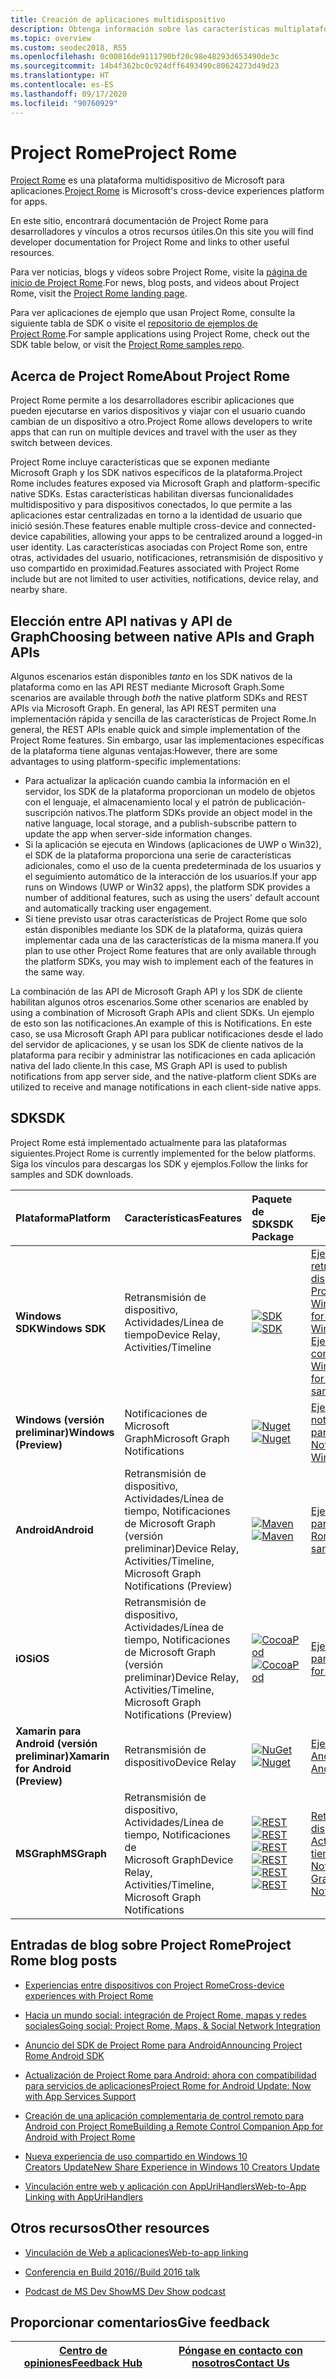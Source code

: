 ```yaml
---
title: Creación de aplicaciones multidispositivo
description: Obtenga información sobre las características multiplataforma y multidispositivo disponibles para las aplicaciones de Windows 10 con Project Rome.
ms.topic: overview
ms.custom: seodec2018, RS5
ms.openlocfilehash: 0c00816de9111790bf20c98e48293d653490de3c
ms.sourcegitcommit: 14b4f362bc0c924dff6493490c80624273d49d23
ms.translationtype: HT
ms.contentlocale: es-ES
ms.lasthandoff: 09/17/2020
ms.locfileid: "90760929"
---
```

# <a name="project-rome"></a><span data-ttu-id="05ffb-103">Project Rome</span><span class="sxs-lookup"><span data-stu-id="05ffb-103">Project Rome</span></span>

<span data-ttu-id="05ffb-104">[Project Rome](https://developer.microsoft.com/windows/project-rome) es una plataforma multidispositivo de Microsoft para aplicaciones.</span><span class="sxs-lookup"><span data-stu-id="05ffb-104">[Project Rome](https://developer.microsoft.com/windows/project-rome) is Microsoft's cross-device experiences platform for apps.</span></span> 

<span data-ttu-id="05ffb-105">En este sitio, encontrará documentación de Project Rome para desarrolladores y vínculos a otros recursos útiles.</span><span class="sxs-lookup"><span data-stu-id="05ffb-105">On this site you will find developer documentation for Project Rome and links to other useful resources.</span></span>

<span data-ttu-id="05ffb-106">Para ver noticias, blogs y vídeos sobre Project Rome, visite la [página de inicio de Project Rome](https://developer.microsoft.com/windows/project-rome).</span><span class="sxs-lookup"><span data-stu-id="05ffb-106">For news, blog posts, and videos about Project Rome, visit the [Project Rome landing page](https://developer.microsoft.com/windows/project-rome).</span></span>

<span data-ttu-id="05ffb-107">Para ver aplicaciones de ejemplo que usan Project Rome, consulte la siguiente tabla de SDK o visite el [repositorio de ejemplos de Project Rome](https://github.com/Microsoft/project-rome).</span><span class="sxs-lookup"><span data-stu-id="05ffb-107">For sample applications using Project Rome, check out the SDK table below, or visit the [Project Rome samples repo](https://github.com/Microsoft/project-rome).</span></span>

## <a name="about-project-rome"></a><span data-ttu-id="05ffb-108">Acerca de Project Rome</span><span class="sxs-lookup"><span data-stu-id="05ffb-108">About Project Rome</span></span>

<span data-ttu-id="05ffb-109">Project Rome permite a los desarrolladores escribir aplicaciones que pueden ejecutarse en varios dispositivos y viajar con el usuario cuando cambian de un dispositivo a otro.</span><span class="sxs-lookup"><span data-stu-id="05ffb-109">Project Rome allows developers to write apps that can run on multiple devices and travel with the user as they switch between devices.</span></span>

<span data-ttu-id="05ffb-110">Project Rome incluye características que se exponen mediante Microsoft Graph y los SDK nativos específicos de la plataforma.</span><span class="sxs-lookup"><span data-stu-id="05ffb-110">Project Rome includes features exposed via Microsoft Graph and platform-specific native SDKs.</span></span> <span data-ttu-id="05ffb-111">Estas características habilitan diversas funcionalidades multidispositivo y para dispositivos conectados, lo que permite a las aplicaciones estar centralizadas en torno a la identidad de usuario que inició sesión.</span><span class="sxs-lookup"><span data-stu-id="05ffb-111">These features enable multiple cross-device and connected-device capabilities, allowing your apps to be centralized around a logged-in user identity.</span></span> <span data-ttu-id="05ffb-112">Las características asociadas con Project Rome son, entre otras, actividades del usuario, notificaciones, retransmisión de dispositivo y uso compartido en proximidad.</span><span class="sxs-lookup"><span data-stu-id="05ffb-112">Features associated with Project Rome include but are not limited to user activities, notifications, device relay, and nearby share.</span></span>

## <a name="choosing-between-native-apis-and-graph-apis"></a><span data-ttu-id="05ffb-113">Elección entre API nativas y API de Graph</span><span class="sxs-lookup"><span data-stu-id="05ffb-113">Choosing between native APIs and Graph APIs</span></span>

<span data-ttu-id="05ffb-114">Algunos escenarios están disponibles *tanto* en los SDK nativos de la plataforma como en las API REST mediante Microsoft Graph.</span><span class="sxs-lookup"><span data-stu-id="05ffb-114">Some scenarios are available through *both* the native platform SDKs and REST APIs via Microsoft Graph.</span></span> <span data-ttu-id="05ffb-115">En general, las API REST permiten una implementación rápida y sencilla de las características de Project Rome.</span><span class="sxs-lookup"><span data-stu-id="05ffb-115">In general, the REST APIs enable quick and simple implementation of the Project Rome features.</span></span> <span data-ttu-id="05ffb-116">Sin embargo, usar las implementaciones específicas de la plataforma tiene algunas ventajas:</span><span class="sxs-lookup"><span data-stu-id="05ffb-116">However, there are some advantages to using platform-specific implementations:</span></span>

* <span data-ttu-id="05ffb-117">Para actualizar la aplicación cuando cambia la información en el servidor, los SDK de la plataforma proporcionan un modelo de objetos con el lenguaje, el almacenamiento local y el patrón de publicación-suscripción nativos.</span><span class="sxs-lookup"><span data-stu-id="05ffb-117">The platform SDKs provide an object model in the native language, local storage, and a publish-subscribe pattern to update the app when server-side information changes.</span></span>
* <span data-ttu-id="05ffb-118">Si la aplicación se ejecuta en Windows (aplicaciones de UWP o Win32), el SDK de la plataforma proporciona una serie de características adicionales, como el uso de la cuenta predeterminada de los usuarios y el seguimiento automático de la interacción de los usuarios.</span><span class="sxs-lookup"><span data-stu-id="05ffb-118">If your app runs on Windows (UWP or Win32 apps), the platform SDK provides a number of additional features, such as using the users' default account and automatically tracking user engagement.</span></span>
* <span data-ttu-id="05ffb-119">Si tiene previsto usar otras características de Project Rome que solo están disponibles mediante los SDK de la plataforma, quizás quiera implementar cada una de las características de la misma manera.</span><span class="sxs-lookup"><span data-stu-id="05ffb-119">If you plan to use other Project Rome features that are only available through the platform SDKs, you may wish to implement each of the features in the same way.</span></span>

<span data-ttu-id="05ffb-120">La combinación de las API de Microsoft Graph API y los SDK de cliente habilitan algunos otros escenarios.</span><span class="sxs-lookup"><span data-stu-id="05ffb-120">Some other scenarios are enabled by using a combination of Microsoft Graph APIs and client SDKs.</span></span> <span data-ttu-id="05ffb-121">Un ejemplo de esto son las notificaciones.</span><span class="sxs-lookup"><span data-stu-id="05ffb-121">An example of this is Notifications.</span></span> <span data-ttu-id="05ffb-122">En este caso, se usa Microsoft Graph API para publicar notificaciones desde el lado del servidor de aplicaciones, y se usan los SDK de cliente nativos de la plataforma para recibir y administrar las notificaciones en cada aplicación nativa del lado cliente.</span><span class="sxs-lookup"><span data-stu-id="05ffb-122">In this case, MS Graph API is used to publish notifications from app server side, and the native-platform client SDKs are utilized to receive and manage notifications in each client-side native apps.</span></span>

## <a name="sdk"></a><span data-ttu-id="05ffb-123">SDK</span><span class="sxs-lookup"><span data-stu-id="05ffb-123">SDK</span></span>

<span data-ttu-id="05ffb-124">Project Rome está implementado actualmente para las plataformas siguientes.</span><span class="sxs-lookup"><span data-stu-id="05ffb-124">Project Rome is currently implemented for the below platforms.</span></span> <span data-ttu-id="05ffb-125">Siga los vínculos para descargas los SDK y ejemplos.</span><span class="sxs-lookup"><span data-stu-id="05ffb-125">Follow the links for samples and SDK downloads.</span></span>

[windows-sdk]:             https://developer.microsoft.com/windows/downloads
[windows-sdk-badge]:       https://img.shields.io/badge/sdk-April%202018%20Update-brightgreen.svg
[windows-drsample]:        https://github.com/Microsoft/Windows-universal-samples/tree/master/Samples/RemoteSystems
[windows-afsample]:        https://github.com/Microsoft/Windows-universal-samples/tree/master/Samples/UserActivity 

[winredist-sdk]:           https://www.nuget.org/packages/Microsoft.ConnectedDevices.UserNotifications
[winredist-sdk-badge]:     https://img.shields.io/nuget/v/Microsoft.ConnectedDevices.UserNotifications.svg
[winredist-sample]:        https://github.com/microsoft/project-rome/tree/master/Windows/samples

[xamarin-sdk]:             https://www.nuget.org/packages/Microsoft.ConnectedDevices.Xamarin.Droid
[xamarin-sdk-badge]:       https://img.shields.io/nuget/v/Microsoft.ConnectedDevices.Xamarin.Droid.svg
[xamarin-sample]:          https://github.com/Microsoft/project-rome/tree/0.8.1/Xamarin/samples

[ios-sdk]:                 https://cocoapods.org/pods/ProjectRomeSdk
[ios-sdk-badge]:           https://img.shields.io/cocoapods/v/ProjectRomeSdk.svg
[ios-sample]:              https://github.com/microsoft/project-rome/tree/master/iOS/samples

[android-sdk]:             https://bintray.com/connecteddevices/maven/com.microsoft.connecteddevices%3Aconnecteddevices-sdk/_latestVersion
[android-sdk-badge]:       https://api.bintray.com/packages/connecteddevices/maven/com.microsoft.connecteddevices%3Aconnecteddevices-sdk/images/download.svg
[android-sample]:          https://github.com/microsoft/project-rome/tree/master/Android/samples

[graph-relay]:             https://developer.microsoft.com/graph/docs/api-reference/beta/resources/project_rome_overview
[graph-activities]:        https://developer.microsoft.com/graph/docs/api-reference/v1.0/resources/activity-feed-api-overview
[graph-notification]:      https://developer.microsoft.com/graph/docs/api-reference/beta/resources/notifications-api-overview

[graph-relay-badge]:       https://img.shields.io/badge/Device_Relay-Beta-orange.svg
[graph-activities-badge]:  https://img.shields.io/badge/Activities-1.0-brightgreen.svg
[graph-notification-badge]:https://img.shields.io/badge/Graph_Notifications-Beta-orange.svg

[graph-relay-sample]:        https://developer.microsoft.com/graph/docs/api-reference/beta/resources/project_rome_overview
[graph-activities-sample]:   https://developer.microsoft.com/graph/docs/api-reference/v1.0/resources/activity-feed-api-overview
[graph-notification-sample]: https://developer.microsoft.com/graph/docs/api-reference/beta/resources/notifications-api-overview



|   <span data-ttu-id="05ffb-126">Plataforma</span><span class="sxs-lookup"><span data-stu-id="05ffb-126">Platform</span></span>                        | <span data-ttu-id="05ffb-127">Características</span><span class="sxs-lookup"><span data-stu-id="05ffb-127">Features</span></span>                                                         |           <span data-ttu-id="05ffb-128">Paquete de SDK</span><span class="sxs-lookup"><span data-stu-id="05ffb-128">SDK Package</span></span>                          |   <span data-ttu-id="05ffb-129">Ejemplos</span><span class="sxs-lookup"><span data-stu-id="05ffb-129">Samples</span></span>                                       |
| :-------------------------------- | :--------------------------------------------------------------- |:---------------------------------------------- | :---------------------------------------------- |
| <span data-ttu-id="05ffb-130">**Windows SDK**</span><span class="sxs-lookup"><span data-stu-id="05ffb-130">**Windows SDK**</span></span>                   | <span data-ttu-id="05ffb-131">Retransmisión de dispositivo, Actividades/Línea de tiempo</span><span class="sxs-lookup"><span data-stu-id="05ffb-131">Device Relay, Activities/Timeline</span></span>                                | <span data-ttu-id="05ffb-132">[![SDK][windows-sdk-badge]][windows-sdk]</span><span class="sxs-lookup"><span data-stu-id="05ffb-132">[![SDK][windows-sdk-badge]][windows-sdk]</span></span>       | <span data-ttu-id="05ffb-133">[Ejemplo de retransmisión de dispositivo con Project Rome para Windows][windows-drsample]</span><span class="sxs-lookup"><span data-stu-id="05ffb-133">[Project Rome for Device Relay Windows sample][windows-drsample]</span></span> <br> <span data-ttu-id="05ffb-134">[Ejemplo de actividades con Project Rome para Windows][windows-afsample]</span><span class="sxs-lookup"><span data-stu-id="05ffb-134">[Project Rome for Activities Windows sample][windows-afsample]</span></span>
| <span data-ttu-id="05ffb-135">**Windows (versión preliminar)**</span><span class="sxs-lookup"><span data-stu-id="05ffb-135">**Windows (Preview)**</span></span>             |                                    <span data-ttu-id="05ffb-136">Notificaciones de Microsoft Graph</span><span class="sxs-lookup"><span data-stu-id="05ffb-136">Microsoft Graph Notifications</span></span> | <span data-ttu-id="05ffb-137">[![Nuget][winredist-sdk-badge]][winredist-sdk]</span><span class="sxs-lookup"><span data-stu-id="05ffb-137">[![Nuget][winredist-sdk-badge]][winredist-sdk]</span></span> | <span data-ttu-id="05ffb-138">[Ejemplos de notificaciones de Graph para Windows][winredist-sample]</span><span class="sxs-lookup"><span data-stu-id="05ffb-138">[Graph Notifications for Windows sample][winredist-sample]</span></span> 
| <span data-ttu-id="05ffb-139">**Android**</span><span class="sxs-lookup"><span data-stu-id="05ffb-139">**Android**</span></span>             | <span data-ttu-id="05ffb-140">Retransmisión de dispositivo, Actividades/Línea de tiempo, Notificaciones de Microsoft Graph (versión preliminar)</span><span class="sxs-lookup"><span data-stu-id="05ffb-140">Device Relay, Activities/Timeline, Microsoft Graph Notifications (Preview)</span></span> | <span data-ttu-id="05ffb-141">[![Maven][android-sdk-badge]][android-sdk]</span><span class="sxs-lookup"><span data-stu-id="05ffb-141">[![Maven][android-sdk-badge]][android-sdk]</span></span>     | <span data-ttu-id="05ffb-142">[Ejemplo de Project Rome para Android][android-sample]</span><span class="sxs-lookup"><span data-stu-id="05ffb-142">[Project Rome for Android sample][android-sample]</span></span>
| <span data-ttu-id="05ffb-143">**iOS**</span><span class="sxs-lookup"><span data-stu-id="05ffb-143">**iOS**</span></span>                 | <span data-ttu-id="05ffb-144">Retransmisión de dispositivo, Actividades/Línea de tiempo, Notificaciones de Microsoft Graph (versión preliminar)</span><span class="sxs-lookup"><span data-stu-id="05ffb-144">Device Relay, Activities/Timeline, Microsoft Graph Notifications (Preview)</span></span> | <span data-ttu-id="05ffb-145">[![CocoaPod][ios-sdk-badge]][ios-sdk]</span><span class="sxs-lookup"><span data-stu-id="05ffb-145">[![CocoaPod][ios-sdk-badge]][ios-sdk]</span></span>          | <span data-ttu-id="05ffb-146">[Ejemplo de Project Rome para iOS][ios-sample]</span><span class="sxs-lookup"><span data-stu-id="05ffb-146">[Project Rome for iOS sample][ios-sample]</span></span>
| <span data-ttu-id="05ffb-147">**Xamarin para Android (versión preliminar)**</span><span class="sxs-lookup"><span data-stu-id="05ffb-147">**Xamarin for Android (Preview)**</span></span> | <span data-ttu-id="05ffb-148">Retransmisión de dispositivo</span><span class="sxs-lookup"><span data-stu-id="05ffb-148">Device Relay</span></span>                                                     | <span data-ttu-id="05ffb-149">[![NuGet][xamarin-sdk-badge]][xamarin-sdk]</span><span class="sxs-lookup"><span data-stu-id="05ffb-149">[![Nuget][xamarin-sdk-badge]][xamarin-sdk]</span></span>     | <span data-ttu-id="05ffb-150">[Ejemplo de Xamarin para Android][xamarin-sample]</span><span class="sxs-lookup"><span data-stu-id="05ffb-150">[Xamarin for Android sample][xamarin-sample]</span></span>
| <span data-ttu-id="05ffb-151">**MSGraph**</span><span class="sxs-lookup"><span data-stu-id="05ffb-151">**MSGraph**</span></span>                       | <span data-ttu-id="05ffb-152">Retransmisión de dispositivo, Actividades/Línea de tiempo, Notificaciones de Microsoft Graph</span><span class="sxs-lookup"><span data-stu-id="05ffb-152">Device Relay, Activities/Timeline, Microsoft Graph Notifications</span></span> | <span data-ttu-id="05ffb-153">[![REST][graph-relay-badge]][graph-relay]</span><span class="sxs-lookup"><span data-stu-id="05ffb-153">[![REST][graph-relay-badge]][graph-relay]</span></span><br> <span data-ttu-id="05ffb-154">[![REST][graph-activities-badge]][graph-activities]</span><span class="sxs-lookup"><span data-stu-id="05ffb-154">[![REST][graph-activities-badge]][graph-activities]</span></span><br><span data-ttu-id="05ffb-155">[![REST][graph-notification-badge]][graph-notification]</span><span class="sxs-lookup"><span data-stu-id="05ffb-155">[![REST][graph-notification-badge]][graph-notification]</span></span>          | <span data-ttu-id="05ffb-156">[Retransmisión de dispositivo][graph-relay-sample]</span><span class="sxs-lookup"><span data-stu-id="05ffb-156">[Device Relay][graph-relay-sample]</span></span><br><span data-ttu-id="05ffb-157">[Actividades/Línea de tiempo][graph-activities-sample]</span><span class="sxs-lookup"><span data-stu-id="05ffb-157">[Activities/Timeline][graph-activities-sample]</span></span><br><span data-ttu-id="05ffb-158">[Notificaciones de Graph][graph-notification-sample]</span><span class="sxs-lookup"><span data-stu-id="05ffb-158">[Graph Notifications][graph-notification-sample]</span></span>

## <a name="project-rome-blog-posts"></a><span data-ttu-id="05ffb-159">Entradas de blog sobre Project Rome</span><span class="sxs-lookup"><span data-stu-id="05ffb-159">Project Rome blog posts</span></span>
* [<span data-ttu-id="05ffb-160">Experiencias entre dispositivos con Project Rome</span><span class="sxs-lookup"><span data-stu-id="05ffb-160">Cross-device experiences with Project Rome</span></span>](https://blogs.windows.com/buildingapps/2016/10/11/cross-device-experience-with-project-rome/#iQTseFlAMJRopU9k.97)

* [<span data-ttu-id="05ffb-161">Hacia un mundo social: integración de Project Rome, mapas y redes sociales</span><span class="sxs-lookup"><span data-stu-id="05ffb-161">Going social: Project Rome, Maps, & Social Network Integration</span></span>](https://blogs.windows.com/buildingapps/2016/10/27/going-social-project-rome-maps-social-network-integration-app-dev-on-xbox-series/#SCfoEZ1q8c1yBMei.97)

* [<span data-ttu-id="05ffb-162">Anuncio del SDK de Project Rome para Android</span><span class="sxs-lookup"><span data-stu-id="05ffb-162">Announcing Project Rome Android SDK</span></span>](https://blogs.windows.com/buildingapps/2017/02/08/announcing-project-rome-android-sdk/#obDkvwkXOGa3tcTx.97)

* [<span data-ttu-id="05ffb-163">Actualización de Project Rome para Android: ahora con compatibilidad para servicios de aplicaciones</span><span class="sxs-lookup"><span data-stu-id="05ffb-163">Project Rome for Android Update: Now with App Services Support</span></span>](https://blogs.windows.com/buildingapps/2017/03/23/project-rome-android-update-now-app-services-support/#DBm1Ic4JX8vXv2h0.97)

* [<span data-ttu-id="05ffb-164">Creación de una aplicación complementaria de control remoto para Android con Project Rome</span><span class="sxs-lookup"><span data-stu-id="05ffb-164">Building a Remote Control Companion App for Android with Project Rome</span></span>](https://devblogs.microsoft.com/xamarin/building-remote-control-companion-app-android-project-rome/)

* [<span data-ttu-id="05ffb-165">Nueva experiencia de uso compartido en Windows 10 Creators Update</span><span class="sxs-lookup"><span data-stu-id="05ffb-165">New Share Experience in Windows 10 Creators Update</span></span>](https://blogs.windows.com/buildingapps/2017/04/06/new-share-experience-windows-10-creators-update/#OGskrWcLLlrCTCSH.97)

* [<span data-ttu-id="05ffb-166">Vinculación entre web y aplicación con AppUriHandlers</span><span class="sxs-lookup"><span data-stu-id="05ffb-166">Web-to-App Linking with AppUriHandlers</span></span>](https://blogs.windows.com/buildingapps/2016/10/14/web-to-app-linking-with-appurihandlers/#fIh7USaxBYS8JqfT.97)

## <a name="other-resources"></a><span data-ttu-id="05ffb-167">Otros recursos</span><span class="sxs-lookup"><span data-stu-id="05ffb-167">Other resources</span></span>

* [<span data-ttu-id="05ffb-168">Vinculación de Web a aplicaciones</span><span class="sxs-lookup"><span data-stu-id="05ffb-168">Web-to-app linking</span></span>](https://docs.microsoft.com/windows/uwp/launch-resume/web-to-app-linking)

* [<span data-ttu-id="05ffb-169">Conferencia en Build 2016</span><span class="sxs-lookup"><span data-stu-id="05ffb-169">//Build 2016 talk</span></span>](https://channel9.msdn.com/Events/Build/2016/B831)

* [<span data-ttu-id="05ffb-170">Podcast de MS Dev Show</span><span class="sxs-lookup"><span data-stu-id="05ffb-170">MS Dev Show podcast</span></span>](https://msdevshow.com/2016/11/project-rome-with-shawn-henry/)

## <a name="give-feedback"></a><span data-ttu-id="05ffb-171">Proporcionar comentarios</span><span class="sxs-lookup"><span data-stu-id="05ffb-171">Give feedback</span></span>

|[<span data-ttu-id="05ffb-172">Centro de opiniones</span><span class="sxs-lookup"><span data-stu-id="05ffb-172">Feedback Hub</span></span>](https://support.microsoft.com/help/4021566/windows-10-send-feedback-to-microsoft-with-feedback-hub-app)|[<span data-ttu-id="05ffb-173">Póngase en contacto con nosotros</span><span class="sxs-lookup"><span data-stu-id="05ffb-173">Contact Us</span></span>](mailto:projectrometeam@microsoft.com)|
|-----|-----|

